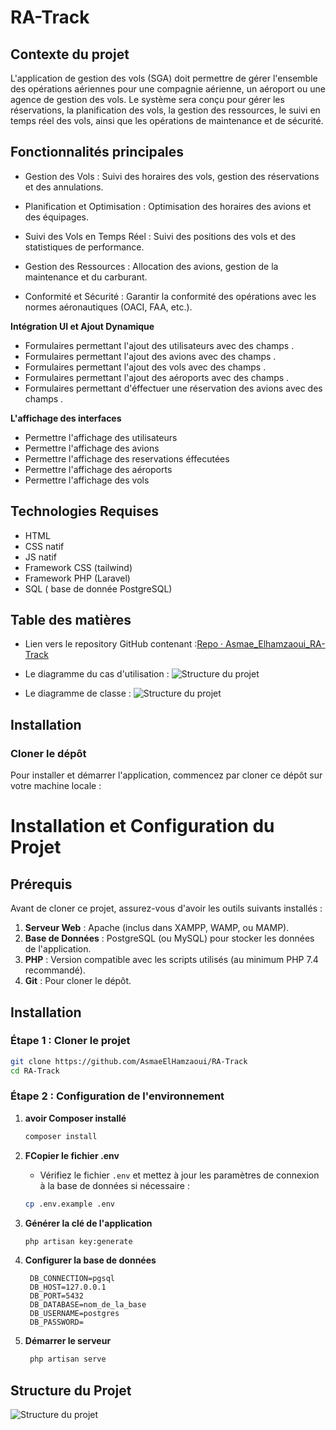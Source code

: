 # RA-Track

## Contexte du projet
  L'application de gestion des vols (SGA) doit permettre de gérer l'ensemble des opérations aériennes pour une compagnie aérienne, un aéroport ou une agence de gestion des vols. Le système sera conçu pour gérer les réservations, la planification des vols, la gestion des ressources, le suivi en temps réel des vols, ainsi que les opérations de maintenance et de sécurité.

## Fonctionnalités principales
   
   - Gestion des Vols : Suivi des horaires des vols, gestion des réservations et des annulations.
   
   - Planification et Optimisation : Optimisation des horaires des avions et des équipages.
   
   - Suivi des Vols en Temps Réel : Suivi des positions des vols et des statistiques de performance.
   
   - Gestion des Ressources : Allocation des avions, gestion de la maintenance et du carburant.
   
   - Conformité et Sécurité : Garantir la conformité des opérations avec les normes aéronautiques (OACI, FAA, etc.).

**Intégration UI et Ajout Dynamique**

- Formulaires permettant l'ajout des utilisateurs avec des champs .
- Formulaires permettant l'ajout des avions avec des champs .
- Formulaires permettant l'ajout des vols avec des champs .
- Formulaires permettant l'ajout des aéroports avec des champs .
- Formulaires permettant d'éffectuer une réservation  des avions avec des champs .


**L'affichage des interfaces**
-   Permettre l'affichage des utilisateurs
-   Permettre l'affichage des avions
-   Permettre l'affichage des reservations éffecutées
-   Permettre l'affichage des aéroports
-   Permettre l'affichage des vols


## Technologies Requises
-   HTML
-   CSS natif 
-   JS  natif
-   Framework CSS (tailwind)
-   Framework PHP (Laravel)
-   SQL ( base de donnée PostgreSQL)

## Table des matières

-  Lien vers le repository GitHub contenant :[Repo · Asmae_Elhamzaoui_RA-Track](https://github.com/AsmaeElHamzaoui/RA-Track)

-  Le diagramme du cas d'utilisation :
 ![Structure du projet](./asset/vidéo/USUser.png)

-  Le diagramme de classe :
 ![Structure du projet](./asset/vidéo/class.png)

## Installation

### Cloner le dépôt

Pour installer et démarrer l'application, commencez par cloner ce dépôt sur votre machine locale :
 

# Installation et Configuration du Projet

## Prérequis

Avant de cloner ce projet, assurez-vous d'avoir les outils suivants installés :

1. **Serveur Web** : Apache (inclus dans XAMPP, WAMP, ou MAMP).
2. **Base de Données** : PostgreSQL (ou MySQL) pour stocker les données de l'application.
3. **PHP** : Version compatible avec les scripts utilisés (au minimum PHP 7.4 recommandé).
4. **Git** : Pour cloner le dépôt.

## Installation

### Étape 1 : Cloner le projet

```bash
git clone https://github.com/AsmaeElHamzaoui/RA-Track
cd RA-Track
```

### Étape 2 : Configuration de l'environnement

1. **avoir Composer installé**
   ```bash
   composer install
   ```
2. **FCopier le fichier .env**  
   - Vérifiez le fichier `.env` et mettez à jour les paramètres de connexion à la base de données si nécessaire :
    
    ```bash
    cp .env.example .env
    ```
3. **Générer la clé de l'application**  
    ```bash
    php artisan key:generate
    ```
4. **Configurer la base de données**  
   ```env
    DB_CONNECTION=pgsql
    DB_HOST=127.0.0.1
    DB_PORT=5432
    DB_DATABASE=nom_de_la_base
    DB_USERNAME=postgres
    DB_PASSWORD=
    ```
5. **Démarrer le serveur**  
   ```bash
    php artisan serve
   ```



## Structure du Projet
 ![Structure du projet](./asset/vidéo/structure.png)
